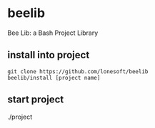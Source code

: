 # beelib
Bee Lib: a Bash Project Library

## install into project
`git clone https://github.com/lonesoft/beelib`  
`beelib/install [project name]`

## start project
./project